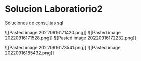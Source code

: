 # Solucion Laboratiorio2

Soluciones de consultas sql

![[Pasted image 20220916171420.png]]
![[Pasted image 20220916171528.png]]
![[Pasted image 20220916172232.png]]

![[Pasted image 20220916173541.png]]
![[Pasted image 20220916185432.png]]


